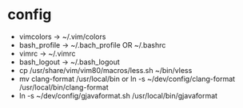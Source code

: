 # config
- vimcolors -> ~/.vim/colors
- bash_profile -> ~/.bach_profile OR ~/.bashrc
- vimrc -> ~/.vimrc
- bash_logout -> ~/.bash_logout
- cp /usr/share/vim/vim80/macros/less.sh ~/bin/vless 
- mv clang-format /usr/local/bin or ln -s ~/dev/config/clang-format /usr/local/bin/clang-format
- ln -s ~/dev/config/gjavaformat.sh /usr/local/bin/gjavaformat 
